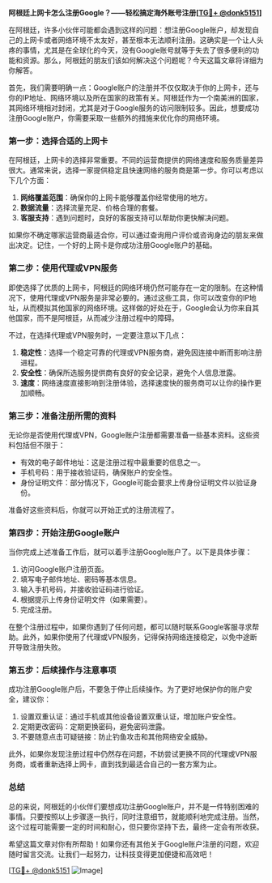 **阿根廷上网卡怎么注册Google？——轻松搞定海外账号注册[[TG💪+ @donk5151](https://t.me/s/donk5151)]**

在阿根廷，许多小伙伴可能都会遇到这样的问题：想注册Google账户，却发现自己的上网卡或者网络环境不太友好，甚至根本无法顺利注册。这确实是一个让人头疼的事情，尤其是在全球化的今天，没有Google账号就等于失去了很多便利的功能和资源。那么，阿根廷的朋友们该如何解决这个问题呢？今天这篇文章将详细为你解答。

首先，我们需要明确一点：Google账户的注册并不仅仅取决于你的上网卡，还与你的IP地址、网络环境以及所在国家的政策有关。阿根廷作为一个南美洲的国家，其网络环境相对封闭，尤其是对于Google服务的访问限制较多。因此，想要成功注册Google账户，你需要采取一些额外的措施来优化你的网络环境。

### 第一步：选择合适的上网卡

在阿根廷，上网卡的选择非常重要。不同的运营商提供的网络速度和服务质量差异很大。通常来说，选择一家提供稳定且快速网络的服务商是第一步。你可以考虑以下几个方面：

1. **网络覆盖范围**：确保你的上网卡能够覆盖你经常使用的地方。
2. **数据流量**：选择流量充足、价格合理的套餐。
3. **客服支持**：遇到问题时，良好的客服支持可以帮助你更快解决问题。

如果你不确定哪家运营商最适合你，可以通过查询用户评价或咨询身边的朋友来做出决定。记住，一个好的上网卡是你成功注册Google账户的基础。

### 第二步：使用代理或VPN服务

即使选择了优质的上网卡，阿根廷的网络环境仍然可能存在一定的限制。在这种情况下，使用代理或VPN服务是非常必要的。通过这些工具，你可以改变你的IP地址，从而模拟其他国家的网络环境。这样做的好处在于，Google会认为你来自其他国家，而不是阿根廷，从而减少注册过程中的障碍。

不过，在选择代理或VPN服务时，一定要注意以下几点：

1. **稳定性**：选择一个稳定可靠的代理或VPN服务商，避免因连接中断而影响注册进程。
2. **安全性**：确保所选服务提供商有良好的安全记录，避免个人信息泄露。
3. **速度**：网络速度直接影响到注册体验，选择速度快的服务商可以让你的操作更加顺畅。

### 第三步：准备注册所需的资料

无论你是否使用代理或VPN，Google账户注册都需要准备一些基本资料。这些资料包括但不限于：

- 有效的电子邮件地址：这是注册过程中最重要的信息之一。
- 手机号码：用于接收验证码，确保账户的安全性。
- 身份证明文件：部分情况下，Google可能会要求上传身份证明文件以验证身份。

准备好这些资料后，你就可以开始正式的注册流程了。

### 第四步：开始注册Google账户

当你完成上述准备工作后，就可以着手注册Google账户了。以下是具体步骤：

1. 访问Google账户注册页面。
2. 填写电子邮件地址、密码等基本信息。
3. 输入手机号码，并接收验证码进行验证。
4. 根据提示上传身份证明文件（如果需要）。
5. 完成注册。

在整个注册过程中，如果你遇到了任何问题，都可以随时联系Google客服寻求帮助。此外，如果你使用了代理或VPN服务，记得保持网络连接稳定，以免中途断开导致注册失败。

### 第五步：后续操作与注意事项

成功注册Google账户后，不要急于停止后续操作。为了更好地保护你的账户安全，建议你：

1. 设置双重认证：通过手机或其他设备设置双重认证，增加账户安全性。
2. 定期更改密码：定期更换密码，避免密码泄露。
3. 不要随意点击可疑链接：防止钓鱼攻击和其他网络安全威胁。

此外，如果你发现注册过程中仍然存在问题，不妨尝试更换不同的代理或VPN服务商，或者重新选择上网卡，直到找到最适合自己的一套方案为止。

### 总结

总的来说，阿根廷的小伙伴们要想成功注册Google账户，并不是一件特别困难的事情。只要按照以上步骤逐一执行，同时注意细节，就能顺利地完成注册。当然，这个过程可能需要一定的时间和耐心，但只要你坚持下去，最终一定会有所收获。

希望这篇文章对你有所帮助！如果你还有其他关于Google账户注册的问题，欢迎随时留言交流。让我们一起努力，让科技变得更加便捷和高效吧！

[[TG💪+ @donk5151](https://t.me/s/donk5151) ![Image](https://i.postimg.cc/rwNCRYN7/Snipaste-2025-04-30-17-27-05.png)]